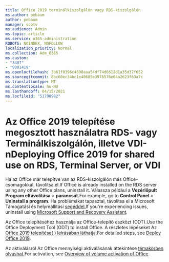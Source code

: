 ```yaml
---
title: Office 2019 terminálkiszolgálón vagy RDS-kiszolgálón
ms.author: pebaum
author: pebaum
manager: scotv
ms.audience: Admin
ms.topic: article
ms.service: o365-administration
ROBOTS: NOINDEX, NOFOLLOW
localization_priority: Normal
ms.collection: Adm_O365
ms.custom:
- "3487"
- "9001419"
ms.openlocfilehash: 3b61f0396c4698aaa54df74d6612d1a35d37f652
ms.sourcegitcommit: 8bc60ec34bc1e40685e3976576e04a2623f63a7c
ms.translationtype: MT
ms.contentlocale: hu-HU
ms.lasthandoff: 04/15/2021
ms.locfileid: "51790982"
---
```

# <a name="deploying-office-2019-for-shared-use-on-rds-terminal-server-or-vdi"></a><span data-ttu-id="5e7c3-102">Az Office 2019 telepítése megosztott használatra RDS- vagy Terminálkiszolgálón, illetve VDI-n</span><span class="sxs-lookup"><span data-stu-id="5e7c3-102">Deploying Office 2019 for shared use on RDS, Terminal Server, or VDI</span></span>

<span data-ttu-id="5e7c3-103">Ha az Office már telepítve van az RDS-kiszolgálón más Office-csomagokkal, távolítsa el.</span><span class="sxs-lookup"><span data-stu-id="5e7c3-103">If Office is already installed on the RDS server using any other Office plans, uninstall it.</span></span> <span data-ttu-id="5e7c3-104">Válassza például a **Vezérlőpult Program eltávolítása**  >  **parancsát.**</span><span class="sxs-lookup"><span data-stu-id="5e7c3-104">For example, go to **Control Panel** > **Uninstall a program**.</span></span> <span data-ttu-id="5e7c3-105">Ha problémákat tapasztal, távolítsa el a Microsoft Támogatási és helyreállítási [segéddel.](https://aka.ms/SARA-OfficeUninstall-Alchemy)</span><span class="sxs-lookup"><span data-stu-id="5e7c3-105">If you're experiencing issues, uninstall using [Microsoft Support and Recovery Assistant](https://aka.ms/SARA-OfficeUninstall-Alchemy).</span></span> 

<span data-ttu-id="5e7c3-106">Az Office telepítéséhez használja az Office-telepítő eszközt (ODT).</span><span class="sxs-lookup"><span data-stu-id="5e7c3-106">Use the Office Deployment Tool (ODT) to install Office.</span></span> <span data-ttu-id="5e7c3-107">A részletes lépéseket Az [Office 2019 telepítése( ) leírásában láthatja.](https://docs.microsoft.com/deployoffice/office2019/deploy)</span><span class="sxs-lookup"><span data-stu-id="5e7c3-107">For detailed steps, see [Deploy Office 2019](https://docs.microsoft.com/deployoffice/office2019/deploy).</span></span>

<span data-ttu-id="5e7c3-108">Az aktiválásról Az Office mennyiségi aktiválásának áttekintése [témakörben olvashat.](https://docs.microsoft.com/deployoffice/vlactivation/plan-volume-activation-of-office)</span><span class="sxs-lookup"><span data-stu-id="5e7c3-108">For activation, see [Overview of volume activation of Office](https://docs.microsoft.com/deployoffice/vlactivation/plan-volume-activation-of-office).</span></span>
